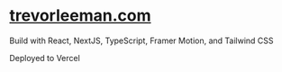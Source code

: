 # [trevorleeman.com](https://www.trevorleeman.com)

Build with React, NextJS, TypeScript, Framer Motion, and Tailwind CSS

Deployed to Vercel
